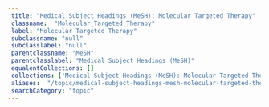 ```yaml
--- 
 title: "Medical Subject Headings (MeSH): Molecular Targeted Therapy" 
 classname:  "Molecular_Targeted_Therapy" 
 label: "Molecular Targeted Therapy" 
 subclassname: "null" 
 subclasslabel: "null" 
 parentclassname: "MeSH" 
 parentclasslabel: "Medical Subject Headings (MeSH)" 
 equalentCollections: [] 
 collections: ['Medical Subject Headings (MeSH): Molecular Targeted Therapy']
 aliases:  "/topic/medical-subject-headings-mesh-molecular-targeted-therapy"  
 searchCategory: "topic" 
---
```

